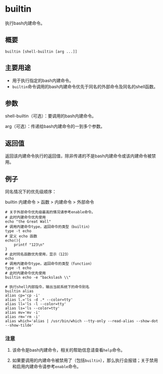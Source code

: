 builtin
===

执行bash内建命令。

## 概要

```shell
builtin [shell-builtin [arg ...]]
```

## 主要用途

- 用于执行指定的bash内建命令。
- `builtin`命令调用的bash内建命令优先于同名的外部命令及同名的shell函数。

## 参数

shell-builtin（可选）：要调用的bash内建命令。

arg（可选）：传递给bash内建命令的一到多个参数。

## 返回值

返回该内建命令执行的返回值，除非传递的不是bash内建命令或该内建命令被禁用。

## 例子

同名情况下的优先级顺序：

builtin 内建命令 > 函数 > 内建命令 > 外部命令

```shell
# 关于外部命令优先级最高的情况请参考enable命令。
# 此时内建命令优先使用
echo "the Great Wall"
# 调用内建命令type，返回命令的类型（builtin）
type -t echo
# 定义 echo 函数
echo(){
    printf "123\n"
}
# 此时同名函数优先使用，显示（123）
echo
# 调用内建命令type，返回命令的类型（function）
type -t echo
# 此时内建命令优先使用
builtin echo -e "backslash \\"
```

```shell
# 执行shell内部指令，输出当前系统下的命令别名
builtin alias
alias cp='cp -i'
alias l.='ls -d .* --color=tty'
alias ll='ls -l --color=tty'
alias ls='ls --color=tty'
alias mv='mv -i'
alias rm='rm -i'
alias which='alias | /usr/bin/which --tty-only --read-alias --show-dot --show-tilde'
```

### 注意

1. 该命令是bash内建命令，相关的帮助信息请查看`help`命令。

2. 如果要调用的内建命令被禁用了（包括`builtin`），那么执行会报错；关于禁用和启用内建命令请参考`enable`命令。




